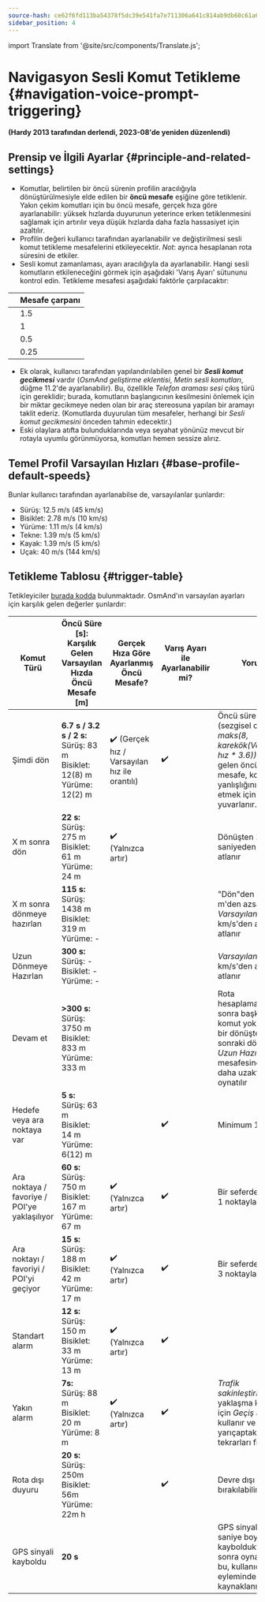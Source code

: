 ```yaml
---
source-hash: ce62f6fd113ba54378f5dc39e541fa7e711306a641c814ab9db60c61a6c63dd1
sidebar_position: 4
---
```

import Translate from '@site/src/components/Translate.js';


# Navigasyon Sesli Komut Tetikleme {#navigation-voice-prompt-triggering}

                               
**(Hardy 2013 tarafından derlendi, 2023-08'de yeniden düzenlendi)**
## Prensip ve İlgili Ayarlar {#principle-and-related-settings}
* Komutlar, belirtilen bir öncü sürenin profilin **_<Translate android="true" ids="default_speed_setting_title" />_** aracılığıyla dönüştürülmesiyle elde edilen bir **öncü mesafe** eşiğine göre tetiklenir. Yakın çekim komutları için bu öncü mesafe, gerçek hıza göre ayarlanabilir: yüksek hızlarda duyurunun yeterince erken tetiklenmesini sağlamak için artırılır veya düşük hızlarda daha fazla hassasiyet için azaltılır.
* Profilin **_<Translate android="true" ids="default_speed_setting_title" />_** değeri kullanıcı tarafından ayarlanabilir ve değiştirilmesi sesli komut tetikleme mesafelerini etkileyecektir.
*Not*: _<Translate android="true" ids="default_speed_setting_title" />_ ayrıca hesaplanan rota süresini de etkiler.
* Sesli komut zamanlaması, **_<Translate android="true" ids="arrival_distance" />_** ayarı aracılığıyla da ayarlanabilir. Hangi sesli komutların etkileneceğini görmek için aşağıdaki 'Varış Ayarı' sütununu kontrol edin. Tetikleme mesafesi aşağıdaki faktörle çarpılacaktır:

**<Translate android="true" ids="arrival_distance" />** | Mesafe çarpanı
--- | --- 
**<Translate android="true" ids="arrival_distance_factor_early" />** | 1.5
**<Translate android="true" ids="arrival_distance_factor_normally" />** | 1
**<Translate android="true" ids="arrival_distance_factor_late" />** | 0.5
**<Translate android="true" ids="arrival_distance_factor_at_last" />** | 0.25
* Ek olarak, kullanıcı tarafından yapılandırılabilen genel bir **_Sesli komut gecikmesi_** vardır (_OsmAnd geliştirme eklentisi_, _Metin sesli komutları_, düğme 11.2'de ayarlanabilir). Bu, özellikle _Telefon araması sesi_ çıkış türü için gereklidir; burada, komutların başlangıcının kesilmesini önlemek için bir miktar gecikmeye neden olan bir araç stereosuna yapılan bir aramayı taklit ederiz. (Komutlarda duyurulan tüm mesafeler, herhangi bir _Sesli komut gecikmesini_ önceden tahmin edecektir.)
* Eski olaylara atıfta bulunduklarında veya seyahat yönünüz mevcut bir rotayla uyumlu görünmüyorsa, komutları hemen sessize alırız.

## Temel Profil Varsayılan Hızları {#base-profile-default-speeds}
Bunlar kullanıcı tarafından ayarlanabilse de, varsayılanlar şunlardır:
* Sürüş: 12.5 m/s (45 km/s)
* Bisiklet: 2.78 m/s (10 km/s)
* Yürüme: 1.11 m/s (4 km/s)
* Tekne: 1.39 m/s (5 km/s)
* Kayak: 1.39 m/s (5 km/s)
* Uçak: 40 m/s (144 km/s)

## Tetikleme Tablosu {#trigger-table}

Tetikleyiciler [burada kodda](https://github.com/osmandapp/OsmAnd/blob/master/OsmAnd/src/net/osmand/plus/routing/data/AnnounceTimeDistances.java#L65) bulunmaktadır. OsmAnd'ın varsayılan ayarları için karşılık gelen değerler şunlardır:

Komut Türü | Öncü Süre [s]:<br/>Karşılık Gelen<br/>Varsayılan Hızda Öncü Mesafe [m] | Gerçek Hıza Göre Ayarlanmış Öncü Mesafe? | Varış Ayarı ile Ayarlanabilir mi? | Yorum |
--- | --- | --- | --- | --- |
Şimdi dön | **6.7 s / 3.2 s / 2 s:**<br/>Sürüş: 83 m<br/>Bisiklet: 12(8) m<br/>Yürüme: 12(2) m | :heavy_check_mark: (Gerçek hız / Varsayılan hız ile orantılı) | :heavy_check_mark: | Öncü süre (sezgisel olarak) = _maks(8, karekök(Varsayılan hız * 3.6))_. Karşılık gelen öncü mesafe, konum yanlışlığını telafi etmek için 12 m'ye yuvarlanır. |
X m sonra dön | **22 s:**<br/>Sürüş: 275 m<br/>Bisiklet: 61 m<br/>Yürüme: 24 m | :heavy_check_mark: (Yalnızca artır) |  | Dönüşten 15 saniyeden azsa atlanır |
X m sonra dönmeye hazırlan | **115 s:**<br/>Sürüş: 1438 m<br/>Bisiklet: 319 m<br/>Yürüme: - |  |  | "Dön"den 150 m'den azsa atlanır, _Varsayılan hız_ 8 km/s'den azsa atlanır |
Uzun Dönmeye Hazırlan | **300 s:**<br/>Sürüş: -<br/>Bisiklet: -<br/>Yürüme: - |  |  | _Varsayılan hız_ 108 km/s'den azsa atlanır |
Devam et | **>300 s:**<br/>Sürüş: 3750 m<br/>Bisiklet: 833 m<br/>Yürüme: 333 m | | | Rota hesaplamasından sonra başka bir komut yoksa veya bir dönüşten sonraki dönüş _Uzun Hazırlan_ mesafesinden daha uzaktaysa oynatılır |
Hedefe veya ara noktaya var | **5 s:**<br/>Sürüş: 63 m<br/>Bisiklet: 14 m<br/>Yürüme: 6(12) m | |:heavy_check_mark: | Minimum 12 m |
Ara noktaya / favoriye / POI'ye yaklaşılıyor | **60 s:**<br/>Sürüş: 750 m<br/>Bisiklet: 167 m<br/>Yürüme: 67 m | :heavy_check_mark: (Yalnızca artır) | :heavy_check_mark: | Bir seferde en fazla 1 noktayla sınırlıdır |
Ara noktayı / favoriyi / POI'yi geçiyor | **15 s:**<br/>Sürüş: 188 m<br/>Bisiklet: 42 m<br/>Yürüme: 17 m | :heavy_check_mark: (Yalnızca artır) | :heavy_check_mark: | Bir seferde en fazla 3 noktayla sınırlıdır |
Standart alarm | **12 s:**<br/>Sürüş: 150 m<br/>Bisiklet: 33 m<br/>Yürüme: 13 m | :heavy_check_mark: (Yalnızca artır) | :heavy_check_mark: |
Yakın alarm | **7s:**<br/> Sürüş: 88 m<br/>Bisiklet: 20 m<br/>Yürüme: 8 m | :heavy_check_mark: (Yalnızca artır) | :heavy_check_mark: | _Trafik sakinleştirme_, yaklaşma komutu için _Geçiş_ alarmını kullanır ve bu yarıçaptaki tekrarları filtreler |
Rota dışı duyuru | **20 s:**<br/>Sürüş: 250m<br/>Bisiklet: 56m<br/>Yürüme: 22m h| | :heavy_check_mark: | Devre dışı bırakılabilir |
GPS sinyali kayboldu | **20 s** | | | GPS sinyali >= 20 saniye boyunca kaybolduktan sonra oynatılır ve bu, kullanıcı eyleminden kaynaklanmamıştır. |